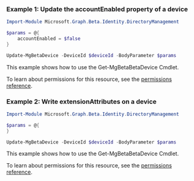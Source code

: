 ### Example 1: Update the accountEnabled property of a device

```powershellImport-Module Microsoft.Graph.Beta.Identity.DirectoryManagement

$params = @{
	accountEnabled = $false
}

Update-MgBetaDevice -DeviceId $deviceId -BodyParameter $params
```
This example shows how to use the Get-MgBetaBetaDevice Cmdlet.
To learn about permissions for this resource, see the [permissions reference](/graph/permissions-reference).

### Example 2:  Write extensionAttributes on a device

```powershellImport-Module Microsoft.Graph.Beta.Identity.DirectoryManagement

$params = @{
}

Update-MgBetaDevice -DeviceId $deviceId -BodyParameter $params
```
This example shows how to use the Get-MgBetaBetaDevice Cmdlet.
To learn about permissions for this resource, see the [permissions reference](/graph/permissions-reference).

